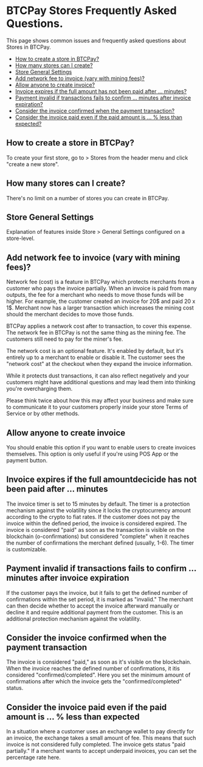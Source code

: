 # BTCPay Stores Frequently Asked Questions.

This page shows common issues and frequently asked questions about Stores in BTCPay.

* [How to create a store in BTCPay?](FAQ-Stores.md#how-to-create-a-store-in-btcpay)
* [How many stores can I create?](FAQ-Stores.md#how-many-stores-can-i-create)
* [Store General Settings](FAQ-Stores.md#store-general-settings)
 * [Add network fee to invoice (vary with mining fees)?](FAQ-Stores.md#add-network-fee-to-invoice-vary-with-mining-fees)
 * [Allow anyone to create invoice?](FAQ-Stores.md#allow-anyone-to-create-invoice)
 * [Invoice expires if the full amount has not been paid after ... minutes?](FAQ-Stores.md#invoice-expires-if-the-full-amount-has-not-been-paid-after--minutes)
 * [Payment invalid if transactions fails to confirm ... minutes after invoice expiration?](FAQ-Stores.md#payment-invalid-if-transactions-fails-to-confirm--minutes-after-invoice-expiration)
 * [Consider the invoice confirmed when the payment transaction?](FAQ-Stores.md#consider-the-invoice-confirmed-when-the-payment-transaction)
 * [Consider the invoice paid even if the paid amount is ... % less than expected?](FAQ-Stores.md#consider-the-invoice-paid-even-if-the-paid-amount-is---less-than-expected)

## How to create a store in BTCPay?
To create your first store, go to > Stores from the header menu and click "create a new store".
## How many stores can I create?
There's no limit on a number of stores you can create in BTCPay.

## Store General Settings
Explanation of features inside Store > General Settings configured on a store-level.

## Add network fee to invoice (vary with mining fees)?
Network fee (cost) is a feature in BTCPay which protects merchants from a customer who pays the invoice partially. When an invoice is paid from many outputs, the fee for a merchant who needs to move those funds will be higher.
For example, the customer created an invoice for 20$ and paid 20 x 1$. Merchant now has a larger transaction which increases the mining cost should the merchant decides to move those funds. 

BTCPay applies a network cost after to transaction, to cover this expense. The network fee in BTCPay is not the same thing as the mining fee. The customers still need to pay for the miner's fee. 

The network cost is an optional feature. It's enabled by default, but it's entirely up to a merchant to enable or disable it. The customer sees the "network cost" at the checkout when they expand the invoice information.

While it protects dust transactions, it can also reflect negatively and your customers might have additional questions and may lead them into thinking you're overcharging them.

Please think twice about how this may affect your business and make sure to communicate it to your customers properly inside your store Terms of Service or by other methods.

## Allow anyone to create invoice
You should enable this option if you want to enable users to create invoices themselves. This option is only useful if you're using POS App or the payment button.

## Invoice expires if the full amountdecicide has not been paid after ... minutes
The invoice timer is set to 15 minutes by default. The timer is a protection mechanism against the volatility since it locks the cryptocurrency amount according to the crypto to fiat rates. If the customer does not pay the invoice within the defined period, the invoice is considered expired. The invoice is considered "paid" as soon as the transaction is visible on the blockchain (o-confirmations) but considered "complete" when it reaches the number of confirmations the merchant defined (usually, 1-6). The timer is customizable.

## Payment invalid if transactions fails to confirm ... minutes after invoice expiration
If the customer pays the invoice, but it fails to get the defined number of confirmations within the set period, it is marked as "invalid." The merchant can then decide whether to accept the invoice afterward manually or decline it and require additional payment from the customer. This is an additional protection mechanism against the volatility.

## Consider the invoice confirmed when the payment transaction
The invoice is considered "paid," as soon as it's visible on the blockchain. When the invoice reaches the defined number of confirmations, it itis considered "confirmed/completed". Here you set the minimum amount of confirmations after which the invoice gets the "confirmed/completed" status.

## Consider the invoice paid even if the paid amount is ... % less than expected
In a situation where a customer uses an exchange wallet to pay directly for an invoice, the exchange takes a small amount of fee. This means that such invoice is not considered fully completed. The invoice gets status "paid partially." If a merchant wants to accept underpaid invoices, you can set the percentage rate here.
